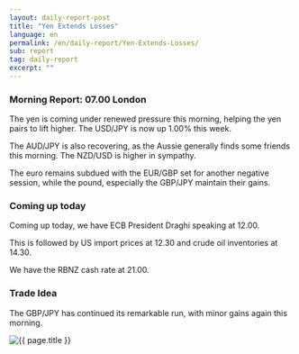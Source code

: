 ```yaml
---
layout: daily-report-post
title: "Yen Extends Losses"
language: en
permalink: /en/daily-report/Yen-Extends-Losses/
sub: report
tag: daily-report
excerpt: ""
---
```

### Morning Report: 07.00 London

The yen is coming under renewed pressure this morning, helping the yen pairs to lift higher. The USD/JPY is now up 1.00% this week. 

The AUD/JPY is also recovering, as the Aussie generally finds some friends this morning. The NZD/USD is higher in sympathy. 

The euro remains subdued with the EUR/GBP set for another negative session, while the pound, especially the GBP/JPY maintain their gains.


### Coming up today

Coming up today, we have ECB President Draghi speaking at 12.00. 

This is followed by US import prices at 12.30 and crude oil inventories at 14.30. 

We have the RBNZ cash rate at 21.00.


### Trade Idea

The GBP/JPY has continued its remarkable run, with minor gains again this morning.

<p><img src="{{ "/assets/images/daily-report/2017-05-10_07-09-22.jpg" | relative_url }}" alt="{{ page.title }}" title="{{ page.title }}"></p>